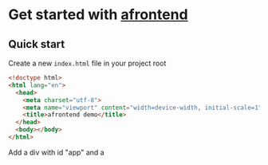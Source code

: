 # Get started with [afrontend]()

## Quick start

Create a new `index.html` file in your project root

```html
<!doctype html>
<html lang="en">
  <head>
    <meta charset="utf-8">
    <meta name="viewport" content="width=device-width, initial-scale=1">
    <title>afrontend demo</title>
  </head>
  <body></body>
</html>
```

Add a div with id "app" and a <script> module tag before the closing </body>. The script tag must refer to the `index.js` file.

```html
<!doctype html>
<html lang="en">
  <head>
    <meta charset="utf-8">
    <meta name="viewport" content="width=device-width, initial-scale=1">
    <title>afrontend demo</title>
  </head>
  <body>
    <div id="app"></div>
    <script src="./index.js"></script>
  </body>
</html>
```

In `index.js` file, import [afrontend from JSDelivr](https://cdn.jsdelivr.net/npm/afrontend@0.0.1/index.js). Add a text in app!

```html
import { HTML } from 'https://cdn.jsdelivr.net/npm/afrontend@0.0.1/index.js'
HTML.fromId('app').setText('Hello world!')
```
